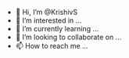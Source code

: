 - 👋 Hi, I’m @KrishivS
- 👀 I’m interested in ...
- 🌱 I’m currently learning ...
- 💞️ I’m looking to collaborate on ...
- 📫 How to reach me ...

<!---
KrishivS/KrishivS is a ✨ special ✨ repository because its `README.md` (this file) appears on your GitHub profile.
You can click the Preview link to take a look at your changes.
--->
